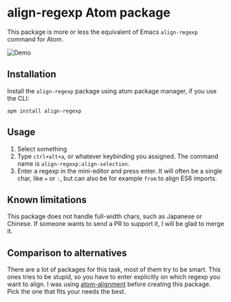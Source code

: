 # align-regexp Atom package

This package is more or less the equivalent of Emacs `align-regexp` command for Atom.

![Demo](https://cloud.githubusercontent.com/assets/1436271/16177861/6b836c04-3673-11e6-9506-38c785bd2e50.gif)

## Installation

Install the `align-regexp` package using atom package manager, if you use the CLI:

```
apm install align-regexp
```

## Usage

1. Select something
2. Type `ctrl+alt+a`, or whatever keybinding you assigned.
   The command name is `align-regexp:align-selection`.
3. Enter a regexp in the mini-editor and press enter. It will often be a single char, like `=` or `:`,
   but can also be for example `from` to align ES6 imports.

## Known limitations

This package does not handle full-width chars, such as Japanese or Chinese.
If someone wants to send a PR to support it, I will be glad to merge it.

## Comparison to alternatives

There are a lot of packages for this task, most of them try to be smart.
This ones tries to be stupid, so you have to enter explicitly on which
regexp you want to align.
I was using [atom-alignment](https://github.com/Freyskeyd/atom-alignment) before creating this package.
Pick the one that fits your needs the best.
